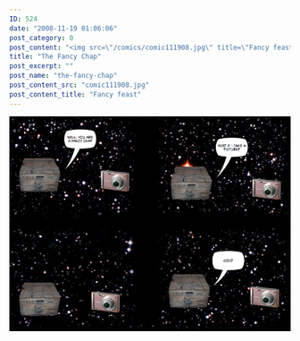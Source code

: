 ```yaml
---
ID: 524
date: "2008-11-19 01:06:06"
post_category: 0
post_content: "<img src=\"/comics/comic111908.jpg\" title=\"Fancy feast\" />"
title: "The Fancy Chap"
post_excerpt: ""
post_name: "the-fancy-chap"
post_content_src: "comic111908.jpg"
post_content_title: "Fancy feast"
---
```



[![Fancy feast](/comics-hi-res/comic111908.jpg)](/comics-hi-res/comic111908.jpg "Fancy feast")
